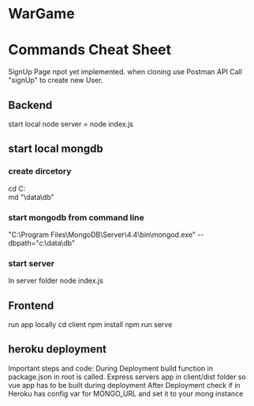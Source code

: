 # WarGame

# Commands Cheat Sheet
SignUp Page npot yet implemented. when cloning use Postman API Call "signUp" to create new User.

## Backend
start local node server = node index.js

## start local mongdb
### create dircetory
cd C:\
md "\data\db"

### start mongodb from command line
"C:\Program Files\MongoDB\Server\4.4\bin\mongod.exe" --dbpath="c:\data\db"



### start server
In server folder
node index.js

## Frontend
run app locally
cd client
npm install
npm run serve


## heroku deployment
Important steps and code:
During Deployment build function in package.json in root is called. Express servers app in client/dist folder so vue app has to be built during deployment
After Deployment check if in Heroku has config var for MONGO_URL and set it to your mong instance